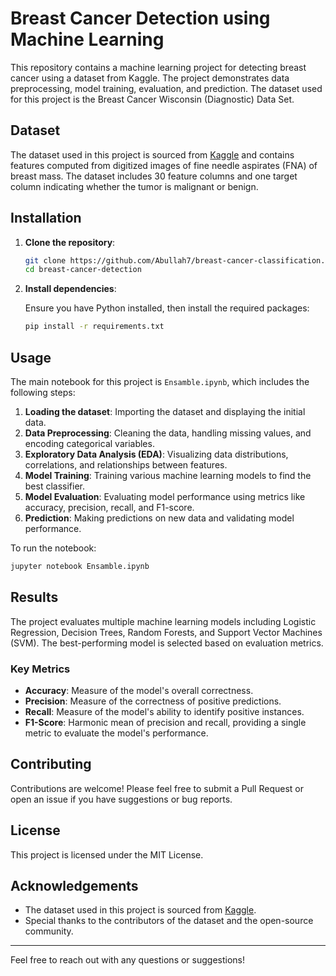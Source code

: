 # Breast Cancer Detection using Machine Learning

This repository contains a machine learning project for detecting breast cancer using a dataset from Kaggle. The project demonstrates data preprocessing, model training, evaluation, and prediction. The dataset used for this project is the Breast Cancer Wisconsin (Diagnostic) Data Set.

## Dataset

The dataset used in this project is sourced from [Kaggle](https://www.kaggle.com/datasets) and contains features computed from digitized images of fine needle aspirates (FNA) of breast mass. The dataset includes 30 feature columns and one target column indicating whether the tumor is malignant or benign.

## Installation

1. **Clone the repository**:

    ```bash
    git clone https://github.com/Abullah7/breast-cancer-classification.git
    cd breast-cancer-detection
    ```

2. **Install dependencies**:

    Ensure you have Python installed, then install the required packages:

    ```bash
    pip install -r requirements.txt
    ```

## Usage

The main notebook for this project is `Ensamble.ipynb`, which includes the following steps:

1. **Loading the dataset**: Importing the dataset and displaying the initial data.
2. **Data Preprocessing**: Cleaning the data, handling missing values, and encoding categorical variables.
3. **Exploratory Data Analysis (EDA)**: Visualizing data distributions, correlations, and relationships between features.
4. **Model Training**: Training various machine learning models to find the best classifier.
5. **Model Evaluation**: Evaluating model performance using metrics like accuracy, precision, recall, and F1-score.
6. **Prediction**: Making predictions on new data and validating model performance.

To run the notebook:

```bash
jupyter notebook Ensamble.ipynb
```

## Results

The project evaluates multiple machine learning models including Logistic Regression, Decision Trees, Random Forests, and Support Vector Machines (SVM). The best-performing model is selected based on evaluation metrics.

### Key Metrics

- **Accuracy**: Measure of the model's overall correctness.
- **Precision**: Measure of the correctness of positive predictions.
- **Recall**: Measure of the model's ability to identify positive instances.
- **F1-Score**: Harmonic mean of precision and recall, providing a single metric to evaluate the model's performance.

## Contributing

Contributions are welcome! Please feel free to submit a Pull Request or open an issue if you have suggestions or bug reports.

## License

This project is licensed under the MIT License.

## Acknowledgements

- The dataset used in this project is sourced from [Kaggle](https://www.kaggle.com/datasets/uciml/breast-cancer-wisconsin-data).
- Special thanks to the contributors of the dataset and the open-source community.

---

Feel free to reach out with any questions or suggestions!


